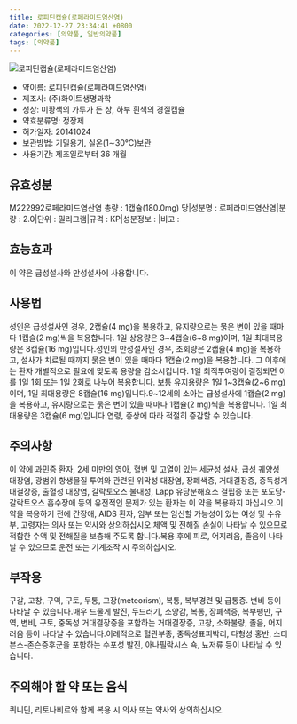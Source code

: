 ```yaml
---
title: 로피딘캡슐(로페라미드염산염)
date: 2022-12-27 23:34:41 +0800
categories: [의약품, 일반의약품]
tags: [의약품]
---
```

![로피딘캡슐(로페라미드염산염)](https://nedrug.mfds.go.kr/pbp/cmn/itemImageDownload/147426948856300177)

- 약이름: 로피딘캡슐(로페라미드염산염)
- 제조사: (주)화이트생명과학
- 성상: 미황색의 가루가 든 상, 하부 흰색의 경질캡슐
- 약효분류명: 정장제
- 허가일자: 20141024
- 보관방법: 기밀용기, 실온(1∼30℃)보관
- 사용기간: 제조일로부터 36 개월
## 유효성분
M222992로페라미드염산염
총량 : 1캡슐(180.0mg) 당|성분명 : 로페라미드염산염|분량 : 2.0|단위 : 밀리그램|규격 : KP|성분정보 : |비고 :
## 효능효과
이 약은 급성설사와 만성설사에 사용합니다.
## 사용법
성인은 급성설사인 경우, 2캡슐(4 mg)을 복용하고, 유지량으로는 묽은 변이 있을 때마다 1캡슐(2 mg)씩을 복용합니다. 1일 상용량은 3~4캡슐(6~8 mg)이며, 1일 최대복용량은 8캡슐(16 mg)입니다.성인의 만성설사인 경우, 초회량은 2캡슐(4 mg)을 복용하고, 설사가 치료될 때까지 묽은 변이 있을 때마다 1캡슐(2 mg)을 복용합니다. 그 이후에는 환자 개별적으로 필요에 맞도록 용량을 감소시킵니다. 1일 최적투여량이 결정되면 이를 1일 1회 또는 1일 2회로 나누어 복용합니다. 보통 유지용량은 1일 1~3캡슐(2~6 mg)이며, 1일 최대용량은 8캡슐(16 mg)입니다.9~12세의 소아는 급성설사에 1캡슐(2 mg)을 복용하고, 유지량으로는 묽은 변이 있을 때마다 1캡슐(2 mg)씩을 복용합니다. 1일 최대용량은 3캡슐(6 mg)입니다.연령, 증상에 따라 적절히 증감할 수 있습니다.
## 주의사항
이 약에 과민증 환자, 2세 미만의 영아, 혈변 및 고열이 있는 세균성 설사, 급성 궤양성 대장염, 광범위 항생물질 투여와 관련된 위막성 대장염, 장폐색증, 거대결장증, 중독성거대결장증, 출혈성 대장염, 갈락토오스 불내성, Lapp 유당분해효소 결핍증 또는 포도당-갈락토오스 흡수장애 등의 유전적인 문제가 있는 환자는 이 약을 복용하지 마십시오.이 약을 복용하기 전에 간장애, AIDS 환자, 임부 또는 임신할 가능성이 있는 여성 및 수유부, 고령자는 의사 또는 약사와 상의하십시오.체액 및 전해질 손실이 나타날 수 있으므로 적합한 수액 및 전해질을 보충해 주도록 합니다.복용 후에 피로, 어지러움, 졸음이 나타날 수 있으므로 운전 또는 기계조작 시 주의하십시오.
## 부작용
구갈, 고창, 구역, 구토, 두통, 고장(meteorism), 복통, 복부경련 및 급통증. 변비 등이 나타날 수 있습니다.매우 드물게 발진, 두드러기, 소양감, 복통, 장폐색증, 복부팽만, 구역, 변비, 구토, 중독성 거대결장증을 포함하는 거대결장증, 고창, 소화불량, 졸음, 어지러움 등이 나타날 수 있습니다.이례적으로 혈관부종, 중독성표피박리, 다형성 홍반, 스티븐스-존슨증후군을 포함하는 수포성 발진, 아나필락시스 쇽, 뇨저류 등이 나타날 수 있습니다.
## 주의해야 할 약 또는 음식
퀴니딘, 리토나비르와 함께 복용 시 의사 또는 약사와 상의하십시오.
